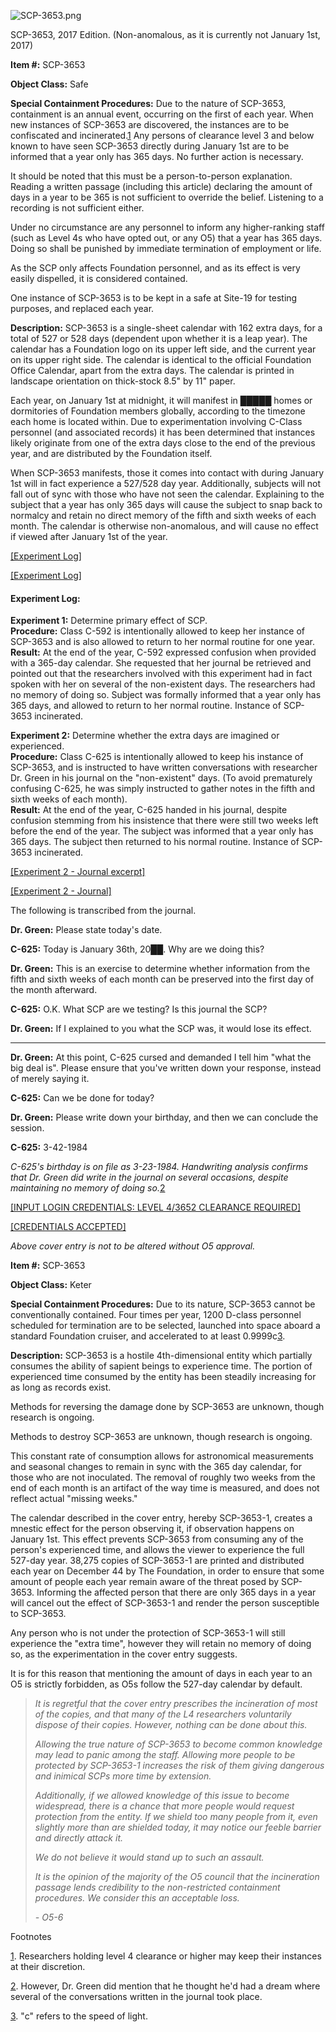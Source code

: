 ![SCP-3653.png](http://scp-wiki.wdfiles.com/local--files/scp-3653/SCP-3653.png)

SCP-3653, 2017 Edition. (Non-anomalous, as it is currently not January 1st, 2017)

**Item #:** SCP-3653

**Object Class:** Safe

**Special Containment Procedures:** Due to the nature of SCP-3653, containment is an annual event, occurring on the first of each year. When new instances of SCP-3653 are discovered, the instances are to be confiscated and incinerated.[1](javascript:;) Any persons of clearance level 3 and below known to have seen SCP-3653 directly during January 1st are to be informed that a year only has 365 days. No further action is necessary.

It should be noted that this must be a person-to-person explanation. Reading a written passage (including this article) declaring the amount of days in a year to be 365 is not sufficient to override the belief. Listening to a recording is not sufficient either.

Under no circumstance are any personnel to inform any higher-ranking staff (such as Level 4s who have opted out, or any O5) that a year has 365 days. Doing so shall be punished by immediate termination of employment or life.

As the SCP only affects Foundation personnel, and as its effect is very easily dispelled, it is considered contained.

One instance of SCP-3653 is to be kept in a safe at Site-19 for testing purposes, and replaced each year.

**Description:** SCP-3653 is a single-sheet calendar with 162 extra days, for a total of 527 or 528 days (dependent upon whether it is a leap year). The calendar has a Foundation logo on its upper left side, and the current year on its upper right side. The calendar is identical to the official Foundation Office Calendar, apart from the extra days. The calendar is printed in landscape orientation on thick-stock 8.5" by 11" paper.

Each year, on January 1st at midnight, it will manifest in █████ homes or dormitories of Foundation members globally, according to the timezone each home is located within. Due to experimentation involving C-Class personnel (and associated records) it has been determined that instances likely originate from one of the extra days close to the end of the previous year, and are distributed by the Foundation itself.

When SCP-3653 manifests, those it comes into contact with during January 1st will in fact experience a 527/528 day year. Additionally, subjects will not fall out of sync with those who have not seen the calendar. Explaining to the subject that a year has only 365 days will cause the subject to snap back to normalcy and retain no direct memory of the fifth and sixth weeks of each month. The calendar is otherwise non-anomalous, and will cause no effect if viewed after January 1st of the year.

[\[Experiment Log\]](javascript:;)

[\[Experiment Log\]](javascript:;)

#### Experiment Log:

**Experiment 1:** Determine primary effect of SCP.  
**Procedure:** Class C-592 is intentionally allowed to keep her instance of SCP-3653 and is also allowed to return to her normal routine for one year.  
**Result:** At the end of the year, C-592 expressed confusion when provided with a 365-day calendar. She requested that her journal be retrieved and pointed out that the researchers involved with this experiment had in fact spoken with her on several of the non-existent days. The researchers had no memory of doing so. Subject was formally informed that a year only has 365 days, and allowed to return to her normal routine. Instance of SCP-3653 incinerated.

**Experiment 2:** Determine whether the extra days are imagined or experienced.  
**Procedure:** Class C-625 is intentionally allowed to keep his instance of SCP-3653, and is instructed to have written conversations with researcher Dr. Green in his journal on the "non-existent" days. (To avoid prematurely confusing C-625, he was simply instructed to gather notes in the fifth and sixth weeks of each month).  
**Result:** At the end of the year, C-625 handed in his journal, despite confusion stemming from his insistence that there were still two weeks left before the end of the year. The subject was informed that a year only has 365 days. The subject then returned to his normal routine. Instance of SCP-3653 incinerated.

[\[Experiment 2 - Journal excerpt\]](javascript:;)

[\[Experiment 2 - Journal\]](javascript:;)

The following is transcribed from the journal.

**Dr. Green:** Please state today's date.

**C-625:** Today is January 36th, 20██. Why are we doing this?

**Dr. Green:** This is an exercise to determine whether information from the fifth and sixth weeks of each month can be preserved into the first day of the month afterward.

**C-625:** O.K. What SCP are we testing? Is this journal the SCP?

**Dr. Green:** If I explained to you what the SCP was, it would lose its effect.

* * *

**Dr. Green:** At this point, C-625 cursed and demanded I tell him "what the big deal is". Please ensure that you've written down your response, instead of merely saying it.

**C-625:** Can we be done for today?

**Dr. Green:** Please write down your birthday, and then we can conclude the session.

**C-625:** 3-42-1984

_C-625's birthday is on file as 3-23-1984. Handwriting analysis confirms that Dr. Green did write in the journal on several occasions, despite maintaining no memory of doing so._[2](javascript:;)

[\[INPUT LOGIN CREDENTIALS: LEVEL 4/3652 CLEARANCE REQUIRED\]](javascript:;)

[\[CREDENTIALS ACCEPTED\]](javascript:;)

_Above cover entry is not to be altered without O5 approval._

**Item #:** SCP-3653

**Object Class:** Keter

**Special Containment Procedures:** Due to its nature, SCP-3653 cannot be conventionally contained. Four times per year, 1200 D-class personnel scheduled for termination are to be selected, launched into space aboard a standard Foundation cruiser, and accelerated to at least 0.9999c[3](javascript:;).

**Description:** SCP-3653 is a hostile 4th-dimensional entity which partially consumes the ability of sapient beings to experience time. The portion of experienced time consumed by the entity has been steadily increasing for as long as records exist.

Methods for reversing the damage done by SCP-3653 are unknown, though research is ongoing.

Methods to destroy SCP-3653 are unknown, though research is ongoing.

This constant rate of consumption allows for astronomical measurements and seasonal changes to remain in sync with the 365 day calendar, for those who are not inoculated. The removal of roughly two weeks from the end of each month is an artifact of the way time is measured, and does not reflect actual "missing weeks."

The calendar described in the cover entry, hereby SCP-3653-1, creates a mnestic effect for the person observing it, if observation happens on January 1st. This effect prevents SCP-3653 from consuming any of the person's experienced time, and allows the viewer to experience the full 527-day year. 38,275 copies of SCP-3653-1 are printed and distributed each year on December 44 by The Foundation, in order to ensure that some amount of people each year remain aware of the threat posed by SCP-3653. Informing the affected person that there are only 365 days in a year will cancel out the effect of SCP-3653-1 and render the person susceptible to SCP-3653.

Any person who is not under the protection of SCP-3653-1 will still experience the "extra time", however they will retain no memory of doing so, as the experimentation in the cover entry suggests.

It is for this reason that mentioning the amount of days in each year to an O5 is strictly forbidden, as O5s follow the 527-day calendar by default.

> _It is regretful that the cover entry prescribes the incineration of most of the copies, and that many of the L4 researchers voluntarily dispose of their copies. However, nothing can be done about this._
> 
> _Allowing the true nature of SCP-3653 to become common knowledge may lead to panic among the staff. Allowing more people to be protected by SCP-3653-1 increases the risk of them giving dangerous and inimical SCPs more time by extension._
> 
> _Additionally, if we allowed knowledge of this issue to become widespread, there is a chance that more people would request protection from the entity. If we shield too many people from it, even slightly more than are shielded today, it may notice our feeble barrier and directly attack it._
> 
> _We do not believe it would stand up to such an assault._
> 
> _It is the opinion of the majority of the O5 council that the incineration passage lends credibility to the non-restricted containment procedures. We consider this an acceptable loss._
> 
> _\- O5-6_

Footnotes

[1](javascript:;). Researchers holding level 4 clearance or higher may keep their instances at their discretion.

[2](javascript:;). However, Dr. Green did mention that he thought he'd had a dream where several of the conversations written in the journal took place.

[3](javascript:;). "c" refers to the speed of light.